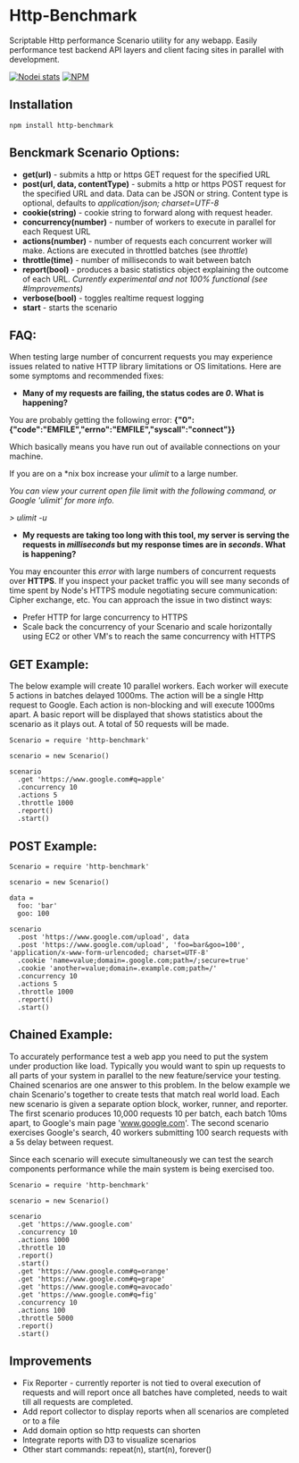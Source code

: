 Http-Benchmark
=============

Scriptable Http performance Scenario utility for any webapp. Easily performance test backend API layers and client facing sites in parallel with development.

[![Nodei stats](https://nodei.co/npm/http-benchmark.png?downloads=true)](https://npmjs.org/package/http-benchmark)
[![NPM](https://nodei.co/npm-dl/http-benchmark.png)](https://npmjs.org/package/http-benchmark)

## Installation
    npm install http-benchmark

## __Benckmark Scenario Options__:

 - __get(url)__ - submits a http or https GET request for the specified URL
 - __post(url, data, contentType)__ - submits a http or https POST request for the specified URL and data. Data can be JSON or string. Content type is optional, defaults to _application/json; charset=UTF-8_
 - __cookie(string)__ - cookie string to forward along with request header.
 - __concurrency(number)__ - number of workers to execute in parallel for each Request URL
 - __actions(number)__ - number of requests each concurrent worker will make. Actions are executed in throttled batches (see _throttle_)
 - __throttle(time)__ - number of milliseconds to wait between batch
 - __report(bool)__ - produces a basic statistics object explaining the outcome of each URL. _Currently experimental and not 100% functional (see #Improvements)_
 - __verbose(bool)__ - toggles realtime request logging
 - __start__ - starts the scenario

## FAQ:
When testing large number of concurrent requests you may experience issues related to native HTTP library limitations or OS limitations. Here are some symptoms and recommended fixes:
 - __Many of my requests are failing, the status codes are _0_. What is happening?__

 You are probably getting the following error: __{"0":{"code":"EMFILE","errno":"EMFILE","syscall":"connect"}}__

 Which basically means you have run out of available connections on your machine.

 If you are on a *nix box increase your _ulimit_ to a large number.

 _You can view your current open file limit with the following command, or Google 'ulimit' for more info._

 _> ulimit -u_

 - __My requests are taking too long with this tool, my server is serving the requests in _milliseconds_ but my response times are in _seconds_. What is happening?__

 You may encounter this _error_ with large numbers of concurrent requests over __HTTPS__. If you inspect your packet traffic you will see many seconds of time spent by Node's HTTPS module negotiating secure communication: Cipher exchange, etc.
 You can approach the issue in two distinct ways:
  - Prefer HTTP for large concurrency to HTTPS
  - Scale back the concurrency of your Scenario and scale horizontally using EC2 or other VM's to reach the same concurrency with HTTPS

## GET Example:
The below example will create 10 parallel workers. Each worker will execute 5 actions in batches delayed 1000ms. The action will be a single Http request to Google. Each action is non-blocking and will execute 1000ms apart. A basic report will be displayed that shows statistics about the scenario as it plays out. A total of 50 requests will be made.

    Scenario = require 'http-benchmark'

    scenario = new Scenario()

    scenario
      .get 'https://www.google.com#q=apple'
      .concurrency 10
      .actions 5
      .throttle 1000
      .report()
      .start()

## POST Example:

    Scenario = require 'http-benchmark'

    scenario = new Scenario()

    data =
      foo: 'bar'
      goo: 100

    scenario
      .post 'https://www.google.com/upload', data
      .post 'https://www.google.com/upload', 'foo=bar&goo=100', 'application/x-www-form-urlencoded; charset=UTF-8'
      .cookie 'name=value;domain=.google.com;path=/;secure=true'
      .cookie 'another=value;domain=.example.com;path=/'
      .concurrency 10
      .actions 5
      .throttle 1000
      .report()
      .start()

## Chained Example:
To accurately performance test a web app you need to put the system under production like load. Typically you would want to spin up requests to all parts of your system in parallel to the new feature/service your testing. Chained scenarios are one answer to this problem. In the below example we chain Scenario's together to create tests that match real world load. Each new scenario is given a separate option block, worker, runner, and reporter. The first scenario produces 10,000 requests 10 per batch, each batch 10ms apart, to Google's main page 'www.google.com'. The second scenario exercises Google's search, 40 workers submitting 100 search requests with a 5s delay between request.

Since each scenario will execute simultaneously we can test the search components performance while the main system is being exercised too.

    Scenario = require 'http-benchmark'

    scenario = new Scenario()

    scenario
      .get 'https://www.google.com'
      .concurrency 10
      .actions 1000
      .throttle 10
      .report()
      .start()
      .get 'https://www.google.com#q=orange'
      .get 'https://www.google.com#q=grape'
      .get 'https://www.google.com#q=avocado'
      .get 'https://www.google.com#q=fig'
      .concurrency 10
      .actions 100
      .throttle 5000
      .report()
      .start()

## Improvements
 - Fix Reporter - currently reporter is not tied to overal execution of requests and will report once all batches have completed, needs to wait till all requests are completed.
 - Add report collector to display reports when all scenarios are completed or to a file
 - Add domain option so http requests can shorten
 - Integrate reports with D3 to visualize scenarios
 - Other start commands: repeat(n), start(n), forever()



